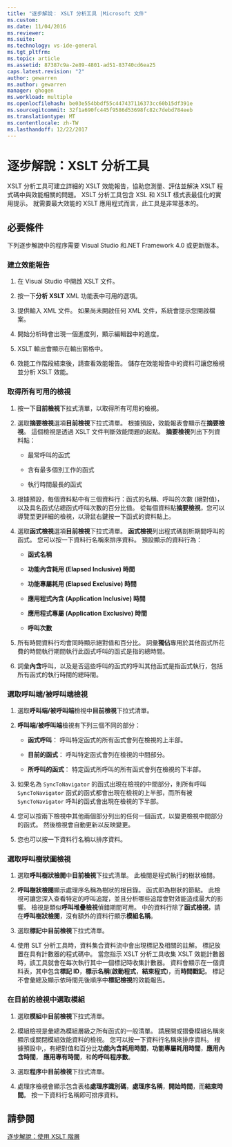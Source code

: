 ```yaml
---
title: "逐步解說： XSLT 分析工具 |Microsoft 文件"
ms.custom: 
ms.date: 11/04/2016
ms.reviewer: 
ms.suite: 
ms.technology: vs-ide-general
ms.tgt_pltfrm: 
ms.topic: article
ms.assetid: 87387c9a-2e89-4801-ad51-83740cd6ea25
caps.latest.revision: "2"
author: gewarren
ms.author: gewarren
manager: ghogen
ms.workload: multiple
ms.openlocfilehash: be03e554bbdf55c447437116373cc60b15df391e
ms.sourcegitcommit: 32f1a690fc445f9586d53698fc82c7debd784eeb
ms.translationtype: MT
ms.contentlocale: zh-TW
ms.lasthandoff: 12/22/2017
---
```

# <a name="walkthrough-xslt-profiler"></a>逐步解說：XSLT 分析工具
XSLT 分析工具可建立詳細的 XSLT 效能報告，協助您測量、評估並解決 XSLT 程式碼中與效能相關的問題。 XSLT 分析工具包含 XSL 和 XSLT 樣式表最佳化的實用提示。 就需要最大效能的 XSLT 應用程式而言，此工具是非常基本的。  
  
## <a name="prerequisites"></a>必要條件  
下列逐步解說中的程序需要 Visual Studio 和.NET Framework 4.0 或更新版本。
  
### <a name="create-the-performance-report"></a>建立效能報告  
  
1.  在 Visual Studio 中開啟 XSLT 文件。  
  
2.  按一下**分析 XSLT** XML 功能表中可用的選項。  
  
3.  提供輸入 XML 文件。 如果尚未開啟任何 XML 文件，系統會提示您開啟檔案。  
  
4.  開始分析時會出現一個進度列，顯示編輯器中的進度。  
  
5.  XSLT 輸出會顯示在輸出窗格中。  
  
6.  效能工作階段結束後，請查看效能報告。 儲存在效能報告中的資料可讓您檢視並分析 XSLT 效能。  
  
### <a name="get-all-the-available-views"></a>取得所有可用的檢視  
  
1.  按一下**目前檢視**下拉式清單，以取得所有可用的檢視。  
  
2.  選取**摘要檢視**選項**目前檢視**下拉式清單。 根據預設，效能報表會顯示在**摘要檢視**。 這個檢視是透過 XSLT 文件判斷效能問題的起點。 **摘要檢視**列出下列資料點：  
  
    -   最常呼叫的函式  
  
    -   含有最多個別工作的函式  
  
    -   執行時間最長的函式  
  
3.  根據預設，每個資料點中有三個資料行：函式的名稱、呼叫的次數 (絕對值)，以及具名函式佔總函式呼叫次數的百分比值。 從每個資料點**摘要檢視**，您可以導覽至更詳細的檢視，以滑鼠右鍵按一下函式的資料點上。  
  
4.  選取**函式檢視**選項**目前檢視**下拉式清單。 **函式檢視**列出程式碼剖析期間呼叫的函式。 您可以按一下資料行名稱來排序資料。 預設顯示的資料行為：  
  
    -   **函式名稱**  
  
    -   **功能內含耗用 (Elapsed Inclusive) 時間**  
  
    -   **功能專屬耗用 (Elapsed Exclusive) 時間**  
  
    -   **應用程式內含 (Application Inclusive) 時間**  
  
    -   **應用程式專屬 (Application Exclusive) 時間**  
  
    -   **呼叫次數**  
  
5.  所有時間資料行均會同時顯示絕對值和百分比。 詞彙**獨佔**專用於其他函式所花費的時間執行期間執行此函式呼叫的函式是指的總時間。  
  
6.  詞彙**內含**呼叫，以及是否這些呼叫的函式的呼叫其他函式是指函式執行，包括所有函式的執行時間的總時間。  
  
### <a name="select-callercallee-view"></a>選取呼叫端/被呼叫端檢視  
  
1.  選取**呼叫端/被呼叫端**檢視中**目前檢視**下拉式清單。  
  
2.  **呼叫端/被呼叫端**檢視有下列三個不同的部分：  
  
    -   **函式呼叫**： 呼叫特定函式的所有函式會列在檢視的上半部。  
  
    -   **目前的函式**： 呼叫特定函式會列在檢視的中間部分。  
  
    -   **所呼叫的函式**： 特定函式所呼叫的所有函式會列在檢視的下半部。  
  
3.  如果名為 `SyncToNavigator` 的函式出現在檢視的中間部分，則所有呼叫 `SyncToNavigator` 函式的函式都會出現在檢視的上半部，而所有被 `SyncToNavigator` 呼叫的函式會出現在檢視的下半部。  
  
4.  您可以按兩下檢視中其他兩個部分列出的任何一個函式，以變更檢視中間部分的函式。 然後檢視會自動更新以反映變更。  
  
5.  您也可以按一下資料行名稱以排序資料。  
  
### <a name="select-calltree-view"></a>選取呼叫樹狀圖檢視  
  
1.  選取**呼叫樹狀檢閱**中**目前檢視**下拉式清單。 此檢閱是程式執行的樹狀檢閱。  
  
2.  **呼叫樹狀檢閱**顯示處理序名稱為樹狀的根目錄。 函式即為樹狀的節點。 此檢視可讓您深入查看特定的呼叫追蹤，並且分析哪些追蹤會對效能造成最大的影響。 檢視是類似**呼叫堆疊檢視**偵錯期間可用。 中的資料行除了**函式檢視**，請在**呼叫樹狀檢閱**，沒有額外的資料行顯示**模組名稱**。  
  
3.  選取**標記**中**目前檢視**下拉式清單。  
  
4.  使用 SLT 分析工具時，資料集合資料流中會出現標記及相關的註解。 標記放置在具有計數器的程式碼中。 當您指示 XSLT 分析工具收集 XSLT 效能計數器時，該工具就會在每次執行其中一個標記時收集計數器。 資料會顯示在一個資料表，其中包含**標記 ID**，**標示名稱**(**啟動程式**，**結束程式**)，而**時間戳記**。 標記 不會彙總及顯示依時間先後順序中**標記檢視**的效能報告。  
  
### <a name="select-modules-in-the-current-view"></a>在目前的檢視中選取模組  
  
1.  選取**模組**中**目前檢視**下拉式清單。  
  
2.  模組檢視是彙總為模組層級之所有函式的一般清單。 請展開或摺疊模組名稱來顯示或關閉模組效能資料的檢視。 您可以按一下資料行名稱來排序資料。 根據預設中,，有絕對值和百分比**功能內含耗用時間**，**功能專屬耗用時間**，**應用內含時間**， **應用專有時間**，和**的呼叫程序數**。  
  
3.  選取**程序**中**目前檢視**下拉式清單。  
  
4.  處理序檢視會顯示包含表格**處理序識別碼**，**處理序名稱**，**開始時間**，而**結束時間**。 按一下資料行名稱即可排序資料。  
  
## <a name="see-also"></a>請參閱  
[逐步解說：使用 XSLT 階層](../xml-tools/walkthrough-using-xslt-hierarchy.md)